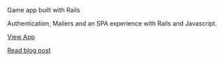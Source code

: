 Game app built with Rails

Authentication, Mailers and an SPA experience with Rails and Javascript.

[View App](https://game.chrisadebiyi.com/)

[Read blog post](https://chrisadebiyi.com/blog/web/game-app)
